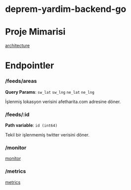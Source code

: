 # deprem-yardim-backend-go

# Proje Mimarisi

[architecture](/docs/architecture.png)

# Endpointler

### /feeds/areas

**Query Params**: `sw_lat` `sw_lng` `ne_lat` `ne_lng`

İşlenmiş lokasyon verisini afetharita.com adresine döner.

### /feeds/:id

**Path variable**: `id (int64)`

Tekil bir işlenmemiş twitter verisini döner.

### /monitor

[monitor](/docs/fiber-monitor.png)

### /metrics

[metrics](/docs/metrics.png)